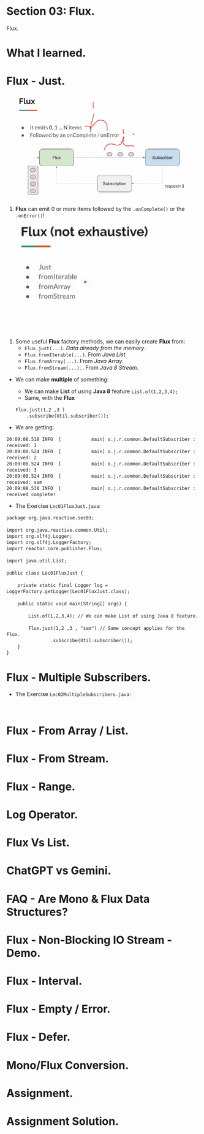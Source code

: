 # Section 03: Flux.

Flux.

# What I learned.

# Flux - Just.

<div align="center">
    <img src="fluxEmmitting.JPG" alt="reactive programming" width="500"/>
</div>

1. **Flux** can emit 0 or more items followed by the `.onComplete()` or the `.onError()`!

<div align="center">
    <img src="fluxMethods.JPG" alt="reactive programming" width="500"/>
</div>

1. Some useful **Flux** factory methods, we can easily create **Flux** from:
    - `Flux.just(...)`. *Data already from the memory*.
    - `Flux.fromIterable(...)`. From *Java List*. 
    - `Flux.fromArray(...)`. From *Java Array*. 
    - `Flux.fromStream(...)`. . From *Java 8 Stream*.



- We can make **multiple** of something:
    - We can make **List** of using **Java 8** feature `List.of(1,2,3,4); `
    - Same, with the **Flux** 
    ```
    Flux.just(1,2 ,3 ) 
        .subscribe(Util.subscriber());`
    ````

- We are getting:

````
20:09:08.518 INFO  [           main] o.j.r.common.DefaultSubscriber :  received: 1
20:09:08.524 INFO  [           main] o.j.r.common.DefaultSubscriber :  received: 2
20:09:08.524 INFO  [           main] o.j.r.common.DefaultSubscriber :  received: 3
20:09:08.524 INFO  [           main] o.j.r.common.DefaultSubscriber :  received: sam
20:09:08.530 INFO  [           main] o.j.r.common.DefaultSubscriber :  received complete!
````

- The Exercise `Lec01FluxJust.java`:

````
package org.java.reactive.sec03;

import org.java.reactive.common.Util;
import org.slf4j.Logger;
import org.slf4j.LoggerFactory;
import reactor.core.publisher.Flux;

import java.util.List;

public class Lec01FluxJust {

    private static final Logger log = LoggerFactory.getLogger(Lec01FluxJust.class);

    public static void main(String[] args) {

        List.of(1,2,3,4); // We can make List of using Java 8 feature.

        Flux.just(1,2 ,3 , "sam") // Same concept applies for the Flux.
                .subscribe(Util.subscriber());
    }
}
````


# Flux - Multiple Subscribers.

- The Exercise `Lec02MultipleSubscribers.java`:

````


````


# Flux - From Array / List.

# Flux - From Stream.

# Flux - Range.

# Log Operator. 

# Flux Vs List.

# ChatGPT vs Gemini.

# FAQ - Are Mono & Flux Data Structures?

# Flux - Non-Blocking IO Stream - Demo.

# Flux - Interval.

# Flux - Empty / Error.

# Flux - Defer.

# Mono/Flux Conversion.

# Assignment.

# Assignment Solution.

